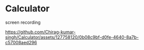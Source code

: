 # Calculator
screen recording


https://github.com/Chirag-kumar-singh/Calculator/assets/127758120/0b08c9bf-d0fe-4640-8a7b-c57008aed296

